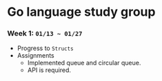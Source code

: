 Go language study group
=====

### Week 1: `01/13 ~ 01/27`
- Progress to `Structs`
- Assignments
  - Implemented queue and circular queue.
  - API is required.
